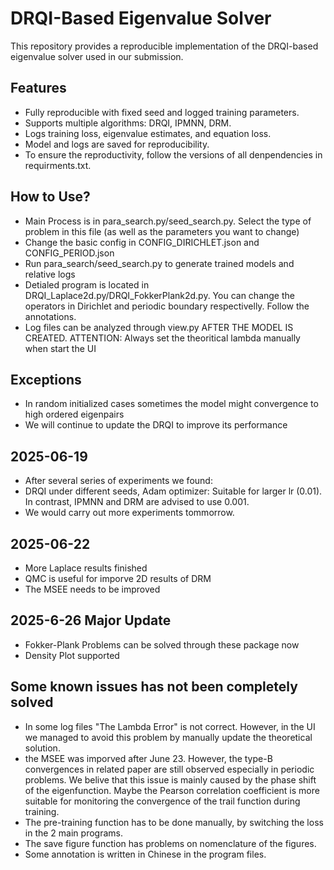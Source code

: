 # DRQI-Based Eigenvalue Solver

This repository provides a reproducible implementation of the DRQI-based eigenvalue solver used in our submission.

## Features
- Fully reproducible with fixed seed and logged training parameters.
- Supports multiple algorithms: DRQI, IPMNN, DRM.
- Logs training loss, eigenvalue estimates, and equation loss.
- Model and logs are saved for reproducibility.
- To ensure the reproductivity, follow the versions of all denpendencies in requirments.txt.

## How to Use?
- Main Process is in para_search.py/seed_search.py. Select the type of problem in this file (as well as the parameters you want to change)
- Change the basic config in CONFIG_DIRICHLET.json and CONFIG_PERIOD.json
- Run para_search/seed_search.py to generate trained models and relative logs
- Detialed program is located in DRQI_Laplace2d.py/DRQI_FokkerPlank2d.py. You can change the operators in Dirichlet and periodic boundary  respectivelly. Follow the annotations.
- Log files can be analyzed through view.py AFTER THE MODEL IS CREATED. ATTENTION: Always set the theoritical lambda manually when start the UI

## Exceptions
- In random initialized cases sometimes the model might convergence to high ordered eigenpairs
- We will continue to update the DRQI to improve its performance

## 2025-06-19
- After several series of experiments we found: 
- DRQI under different seeds, Adam optimizer: Suitable for larger lr (0.01). In contrast, IPMNN and DRM are advised to use 0.001.
- We would carry out more experiments tommorrow.

## 2025-06-22
- More Laplace results finished
- QMC is useful for imporve 2D results of DRM
- The MSEE needs to be improved

## 2025-6-26 Major Update
- Fokker-Plank Problems can be solved through these package now
- Density Plot supported

## Some known issues has not been completely solved 
- In some log files "The Lambda Error" is not correct. However, in the UI we managed to avoid this problem by manually update the theoretical solution.
- the MSEE was imporved after June 23. However, the type-B convergences in related paper are still observed especially in periodic problems. We belive that this issue is mainly caused by the phase shift of the eigenfunction. Maybe the Pearson correlation coefficient is more suitable for monitoring the convergence of the trail function during training.
- The pre-training function has to be done manually, by switching the loss in the 2 main programs.
- The save figure function has problems on nomenclature of the figures.
- Some annotation is written in Chinese in the program files.
